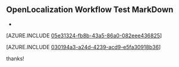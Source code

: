 ## OpenLocalization Workflow Test MarkDown
* 

[AZURE.INCLUDE [05e31324-fb8b-43a5-86a0-082eee436825](calleeMd1.md)]



[AZURE.INCLUDE [030194a3-a24d-4239-acd9-e5fa30918b36](calleeMd2.md)]

 
thanks!